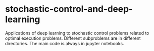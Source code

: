 # stochastic-control-and-deep-learning
Applications of deep learning to stochastic control problems related to optimal execution problems.
Different subproblems are in different directories. The main code is always in jupyter notebooks.
